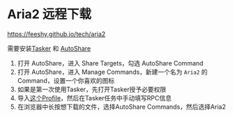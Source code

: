 # Aria2 远程下载

https://feeshy.github.io/tech/aria2

需要安装[Tasker](https://play.google.com/store/apps/details?id=net.dinglisch.android.taskerm) 和 [AutoShare](https://play.google.com/store/apps/details?id=com.joaomgcd.autoshare)

1.  打开 AutoShare，进入 Share Targets，勾选 AutoShare Command
2.  打开 AutoShare，进入 Manage Commands，新建一个名为 `Aria2` 的 Command，设置一个你喜欢的图标
3.  如果是第一次使用Tasker，先打开Tasker授予必要权限
4.  导入[这个Profile](https://taskernet.com/shares/?user=AS35m8kd%2B%2B8TCtuKD5vi%2BgxDuL5p9VAa8vrSP6viIGO6nBMQGv6ntB%2BfsCHAjiN7MZx1YA%3D%3D&id=Profile%3AAria2)，然后在Tasker任务中手动填写RPC信息
5.  在浏览器中长按想下载的文件，选择AutoShare Commands，然后选择Aria2